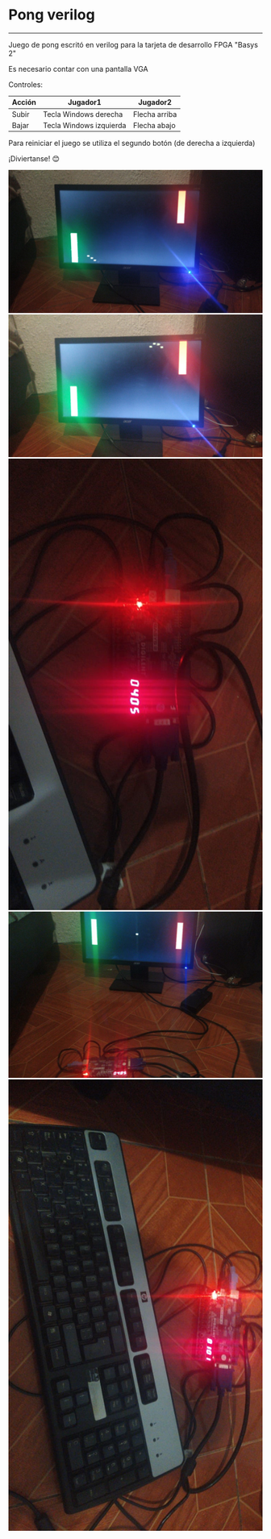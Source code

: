 # Pong verilog
-----------
Juego de pong escritó en verilog para la tarjeta de desarrollo FPGA "Basys 2"

Es necesario contar con una pantalla VGA

Controles:

|Acción|Jugador1|Jugador2|
|-------|-------|------------|
|Subir|Tecla Windows derecha|Flecha arriba|
|Bajar|Tecla Windows izquierda|Flecha abajo|

Para reiniciar el juego se utiliza el segundo botón (de derecha a izquierda)


 ¡Diviertanse! 😊

![Pong 1](images/pong1.jpg "Pong 1")
![Pong 2](images/pong2.jpg "Pong 2")
![Pong 3](images/pong3.jpg "Pong 3")
![Pong 4](images/pong4.jpg "Pong 4")
![Pong 5](images/pong5.jpg "Pong 5")
